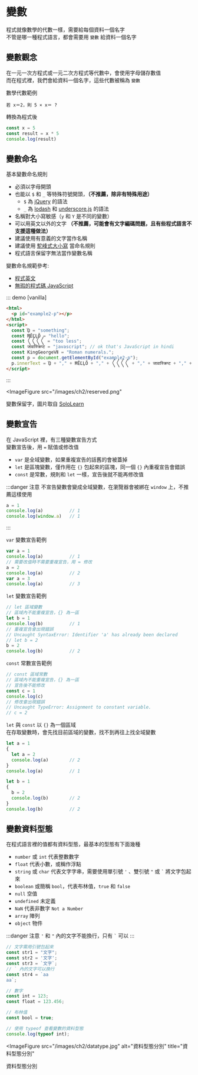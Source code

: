 # 變數
程式就像數學的代數一樣，需要給每個資料一個名字  
不管是哪一種程式語言，都會需要用 `變數` 給資料一個名字  

## 變數觀念
在一元一次方程式或一元二次方程式等代數中，會使用字母儲存數值  
而在程式裡，我們會給資料一個名字，這些代數被稱為 `變數`

數學代數範例
```
若 x＝2，則 5 × x＝ ?
```
轉換為程式後
```js
const x = 5
const result = x * 5
console.log(result)
```

## 變數命名
基本變數命名規則
- 必須以字母開頭
- 也能以 `$` 和 `_` 等特殊符號開頭，**（不推薦，除非有特殊用途）**
  - `$` 為 [jQuery](https://jquery.com/) 的語法
  - `_` 為 [lodash](https://lodash.com/) 和 [underscore.js](https://underscorejs.org/) 的語法
- 名稱對大小寫敏感（`y` 和 `Y` 是不同的變數）
- 可以用英文以外的文字 **（不推薦，可能會有文字編碼問題，且有些程式語言不支援這種做法）**
- 建議使用有意義的文字當作名稱
- 建議使用 [駝峰式大小寫](https://zh.wikipedia.org/wiki/%E9%A7%9D%E5%B3%B0%E5%BC%8F%E5%A4%A7%E5%B0%8F%E5%AF%AB) 當命名規則
- 程式語言保留字無法當作變數名稱

變數命名規範參考:
- [程式英文](https://github.com/EngTW/English-for-Programmers)
- [無瑕的程式碼 JavaScript](https://github.com/AllJointTW/clean-code-javascript)

::: demo [vanilla]
```html
<html>
  <p id="example2-p"></p>
</html>
<script>
  const ᾩ = "something";
  const ĦĔĽĻŎ = "hello";
  const 〱〱〱〱 = "too less";
  const जावास्क्रिप्ट = "javascript"; // ok that's JavaScript in hindi
  const KingGeorgeⅦ = "Roman numerals.";
  const p = document.getElementById("example2-p");
  p.innerText = ᾩ + "," + ĦĔĽĻŎ + "," + 〱〱〱〱 + "," + जावास्क्रिप्ट + "," + KingGeorgeⅦ;
</script>
```
:::

<ImageFigure
  src="/images/ch2/reserved.png"
>
  變數保留字，圖片取自 <a href='https://www.sololearn.com/' target='_blank'>SoloLearn</a>
</ImageFigure>

## 變數宣告
在 JavaScript 裡，有三種變數宣告方式  
變數宣告後，用 `=` 賦值或修改值

- `var` 是全域變數，如果重複宣告的話舊的會被蓋掉
- `let` 是區塊變數，僅作用在 `{}` 包起來的區塊，同一個 `{}` 內重複宣告會錯誤
- `const` 是常數，規則和 `let` 一樣，宣告後就不能再修改值

:::danger 注意
不宣告變數會變成全域變數，在瀏覽器會被綁在 `window` 上，不推薦這樣使用
```js
a = 1
console.log(a)          // 1
console.log(window.a)   // 1
```
:::

`var` 變數宣告範例
```js
var a = 1
console.log(a)          // 1
// 需要改值時不需要重複宣告，用 = 修改
a = 2
console.log(a)          // 2
var a = 3
console.log(a)          // 3
```
`let` 變數宣告範例
```js
// let 區域變數
// 區域內不能重複宣告，{} 為一區
let b = 1
console.log(b)          // 1
// 重複宣告會出現錯誤
// Uncaught SyntaxError: Identifier 'a' has already been declared
// let b = 2
b = 2
console.log(b)          // 2
```
`const` 常數宣告範例
```js
// const 區域常數
// 區域內不能重複宣告，{} 為一區
// 宣告後不能修改
const c = 1
console.log(c)
// 修改會出現錯誤
// Uncaught TypeError: Assignment to constant variable.
// c = 2
```

`let` 與 `const` 以 `{}` 為一個區域  
在存取變數時，會先找目前區域的變數，找不到再往上找全域變數  
```js
let a = 1
{
  let a = 2
  console.log(a)        // 2
}
console.log(a)          // 1

let b = 1
{
  b = 2
  console.log(b)        // 2
}
console.log(b)          // 2
```

## 變數資料型態
在程式語言裡的值都有資料型態，最基本的型態有下面幾種   

- `number` 或 `int` 代表整數數字
- `float` 代表小數，或稱作浮點
- `string` 或 `char` 代表文字字串，需要使用單引號 `'` 、雙引號 `"` 或 <code>`</code> 將文字包起來  
- `boolean` 或簡稱 `bool`，代表布林值，`true` 和 `false`
- `null` 空值
- `undefined` 未定義
- `NaN` 代表非數字 `Not a Number`
- `array` 陣列
- `object` 物件

:::danger 注意
`'` 和 `"` 內的文字不能換行，只有 <code>`</code> 可以
:::


```js
// 文字需用引號包起來
const str1 = "文字";
const str2 = '文字';
const str3 = `文字`;
// ` 內的文字可以換行
const str4 = `aa
aa`;

// 數字
const int = 123;
const float = 123.456;

// 布林值
const bool = true;

// 使用 typeof 查看變數的資料型態
console.log(typeof int);
```

<ImageFigure
  src="/images/ch2/datatype.jpg"
  alt="資料型態分別"
  title="資料型態分別"
>
  資料型態分別
</ImageFigure>
